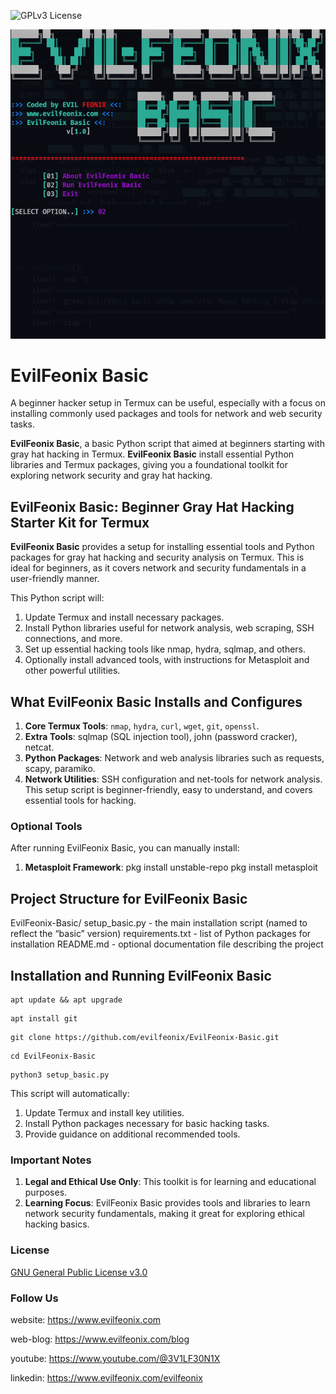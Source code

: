 ![GPLv3 License](https://img.shields.io/badge/License-GPL%20v3-yellow.svg) 


![EvilFeonix Basic v1.0](https://github.com/evilfeonix/EvilFeonix-Basic/blob/main/basic_setup.png)

# EvilFeonix Basic

A beginner hacker setup in Termux can be useful, especially with a focus on installing commonly used packages and tools for network and web security tasks.

**EvilFeonix Basic**, a basic Python script that aimed at beginners starting with gray hat hacking in Termux. **EvilFeonix Basic** install essential Python libraries and Termux packages, giving you a foundational toolkit for exploring network security and gray hat hacking.

## EvilFeonix Basic: Beginner Gray Hat Hacking Starter Kit for Termux

**EvilFeonix Basic** provides a setup for installing essential tools and Python packages for gray hat hacking and security analysis on Termux. This is ideal for beginners, as it covers network and security fundamentals in a user-friendly manner.

This Python script will:
1. Update Termux and install necessary packages.
2. Install Python libraries useful for network analysis, web scraping, SSH connections, and more.
3. Set up essential hacking tools like nmap, hydra, sqlmap, and others.
4. Optionally install advanced tools, with instructions for Metasploit and other powerful utilities.

## What EvilFeonix Basic Installs and Configures
1. **Core Termux Tools**: `nmap`, `hydra`, `curl`, `wget`, `git`, `openssl`.
2. **Extra Tools**: sqlmap (SQL injection tool), john (password cracker), netcat.
3. **Python Packages**: Network and web analysis libraries such as requests, scapy, paramiko.
4. **Network Utilities**: SSH configuration and net-tools for network analysis.
This setup script is beginner-friendly, easy to understand, and covers essential tools for hacking.

### Optional Tools
After running EvilFeonix Basic, you can manually install:
1. **Metasploit Framework**:
	pkg install unstable-repo
	pkg install metasploit

## Project Structure for EvilFeonix Basic
EvilFeonix-Basic/
	setup_basic.py - the main installation script (named to reflect the “basic” version)
	requirements.txt - list of Python packages for installation
	README.md - optional documentation file describing the project

## Installation and Running EvilFeonix Basic 
```
apt update && apt upgrade
```
```
apt install git
```
```
git clone https://github.com/evilfeonix/EvilFeonix-Basic.git
```
```
cd EvilFeonix-Basic
```
```
python3 setup_basic.py
```
This script will automatically:
1. Update Termux and install key utilities.
2. Install Python packages necessary for basic hacking tasks.
3. Provide guidance on additional recommended tools.

### Important Notes
1. **Legal and Ethical Use Only**: This toolkit is for learning and educational purposes.
2. **Learning Focus**: EvilFeonix Basic provides tools and libraries to learn network security fundamentals, making it great for exploring ethical hacking basics.

### License

[GNU General Public License v3.0](https://github.com/evilfeonix/EvilFeonix-Basic/blob/main/LICENSE)

### Follow Us
website: https://www.evilfeonix.com

web-blog: https://www.evilfeonix.com/blog

youtube: https://www.youtube.com/@3V1LF30N1X

linkedin: https://www.evilfeonix.com/evilfeonix
